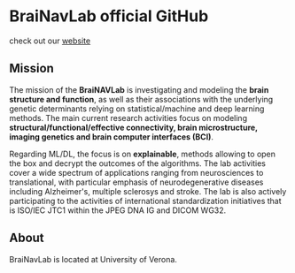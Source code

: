 # BraiNavLab official GitHub
check out our [website]([https://brainavlab.github.io]) 

## Mission
The mission of the **BraiNAVLab** is investigating and modeling the **brain structure and function**, as well as their associations with the underlying genetic determinants relying on statistical/machine and deep learning methods. The main current research activities focus on modeling **structural/functional/effective connectivity, brain microstructure, imaging genetics and brain computer interfaces (BCI)**.

Regarding ML/DL, the focus is on **explainable**, methods allowing to open the box and decrypt the outcomes of the algorithms. The lab activities cover a wide spectrum of applications ranging from neurosciences to translational, with particular emphasis of neurodegenerative diseases including Alzheimer's, multiple sclerosys and stroke. The lab is also actively participating to the activities of international standardization initiatives that is ISO/IEC JTC1 within the JPEG DNA IG and DICOM WG32. 

## About
BraiNavLab is located at University of Verona. 
